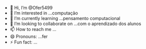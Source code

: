 - 👋 Hi, I’m @Ofer5499
- 👀 I’m interested in ...computação 
- 🌱 I’m currently learning ...pensamento computacional 
- 💞️ I’m looking to collaborate on ...com o aprendizado dos alunos
- 📫 How to reach me ...
- 😄 Pronouns: ...fer
- ⚡ Fun fact: ...

<!---
Ofer5499/Ofer5499 is a ✨ special ✨ repository because its `README.md` (this file) appears on your GitHub profile.
You can click the Preview link to take a look at your changes.
--->
